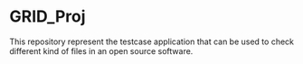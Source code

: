 # GRID_Proj
This repository represent the testcase application that can be used to check different kind of files in an open source software.

